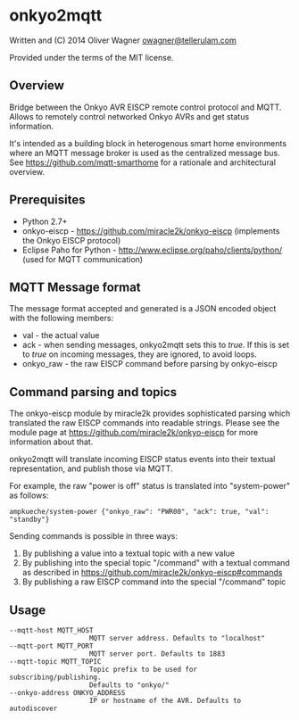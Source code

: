 onkyo2mqtt
==========

  Written and (C) 2014 Oliver Wagner <owagner@tellerulam.com> 
  
  Provided under the terms of the MIT license.

Overview
--------
  
Bridge between the Onkyo AVR EISCP remote control protocol and MQTT.
Allows to remotely control networked Onkyo AVRs and get status
information.

It's intended as a building block in heterogenous smart home environments where 
an MQTT message broker is used as the centralized message bus. See 
https://github.com/mqtt-smarthome for a rationale and architectural overview.


Prerequisites
-------------

* Python 2.7+
* onkyo-eiscp - https://github.com/miracle2k/onkyo-eiscp (implements
  the Onkyo EISCP protocol)
* Eclipse Paho for Python - http://www.eclipse.org/paho/clients/python/
  (used for MQTT communication)


MQTT Message format
--------------------

The message format accepted and generated is a JSON encoded object with the following members:

* val - the actual value
* ack - when sending messages, onkyo2mqtt sets this to _true_. If this is set to _true_ on incoming messages, they
  are ignored, to avoid loops.
* onkyo_raw - the raw EISCP command before parsing by onkyo-eiscp  


Command parsing and topics
--------------------------
The onkyo-eiscp module by miracle2k provides sophisticated parsing which
translated the raw EISCP commands into readable strings. Please see the
module page at https://github.com/miracle2k/onkyo-eiscp for more
information about that.

onkyo2mqtt will translate incoming EISCP status events into their
textual representation, and publish those via MQTT.

For example, the raw "power is off" status is translated into "system-power"
as follows:

    ampkueche/system-power {"onkyo_raw": "PWR00", "ack": true, "val": "standby"}

Sending commands is possible in three ways:

1. By publishing a value into a textual topic with a new value
2. By publishing into the special topic "<prefix>/command" with a
textual command as described in https://github.com/miracle2k/onkyo-eiscp#commands
3. By publishing a raw EISCP command into the special "<prefix>/command" topic


Usage
-----

    --mqtt-host MQTT_HOST
                        MQTT server address. Defaults to "localhost"
    --mqtt-port MQTT_PORT
                        MQTT server port. Defaults to 1883
    --mqtt-topic MQTT_TOPIC
                        Topic prefix to be used for subscribing/publishing.
                        Defaults to "onkyo/"
    --onkyo-address ONKYO_ADDRESS
                        IP or hostname of the AVR. Defaults to autodiscover
                        
                        
